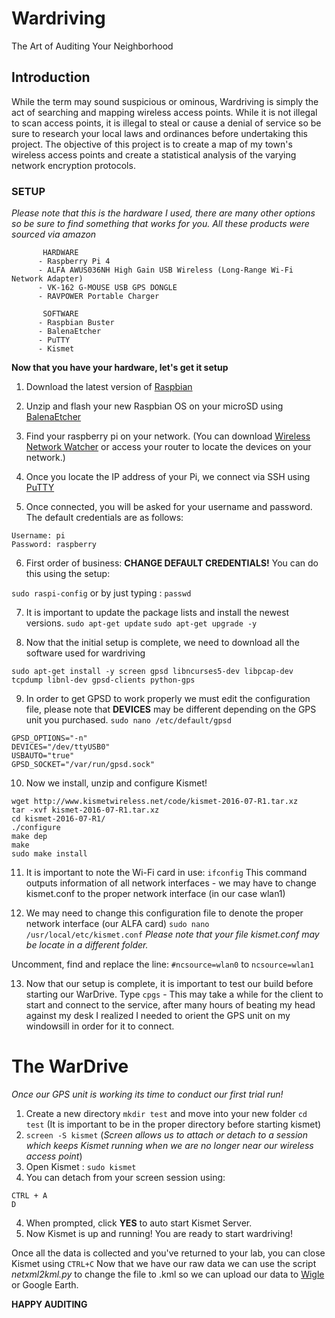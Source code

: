 # Wardriving
The Art of Auditing Your Neighborhood 

## Introduction
  While the term may sound suspicious or ominous, Wardriving is simply the act of searching and mapping wireless access points. While it is not illegal to scan access points, it is illegal to steal or cause a denial of service so be sure to research your local laws and ordinances before undertaking this project. The objective of this project is to create a map of my town's wireless access points and create a statistical analysis of the varying network encryption protocols.
  
  
 ### SETUP

*Please note that this is the hardware I used, there are many other options so be sure to find something that works for you. All these products were sourced via amazon*
    
    
           HARDWARE
          - Raspberry Pi 4
          - ALFA AWUS036NH High Gain USB Wireless (Long-Range Wi-Fi Network Adapter) 
          - VK-162 G-MOUSE USB GPS DONGLE
          - RAVPOWER Portable Charger 
          
           SOFTWARE
          - Raspbian Buster
          - BalenaEtcher
          - PuTTY
          - Kismet
          
          
  
  
**Now that you have your hardware, let's get it setup**

1. Download the latest version of [Raspbian](https://www.raspberrypi.org/downloads/raspbian/)

2. Unzip and flash your new Raspbian OS on your microSD using [BalenaEtcher](https://www.balena.io/etcher/)

3. Find your raspberry pi on your network. (You can download [Wireless Network Watcher](https://www.nirsoft.net/utils/wireless_network_watcher.html) or access your router to locate the devices on your network.)

4. Once you locate the IP address of your Pi, we connect via SSH using [PuTTY](https://www.chiark.greenend.org.uk/~sgtatham/putty/latest.html)

5. Once connected, you will be asked for your username and password. The default credentials are as follows:
```
Username: pi
Password: raspberry
```

6. First order of business: **CHANGE DEFAULT CREDENTIALS!** You can do this using the setup:

```sudo raspi-config```  or by just typing :  ```passwd```

7.  It is important to update the package lists and install the newest versions. 
```sudo apt-get update```
```sudo apt-get upgrade -y```

8. Now that the initial setup is complete, we need to download all the software used for wardriving

```sudo apt-get install -y screen gpsd libncurses5-dev libpcap-dev tcpdump libnl-dev gpsd-clients python-gps```

9. In order to get GPSD to work properly we must edit the configuration file, please note that **DEVICES** may be different depending on the GPS unit you purchased.  ```sudo nano /etc/default/gpsd```

```START_DAEMON="true"
GPSD_OPTIONS="-n"
DEVICES="/dev/ttyUSB0" 
USBAUTO="true"
GPSD_SOCKET="/var/run/gpsd.sock"
```

10. Now we install, unzip and configure Kismet! 
```
wget http://www.kismetwireless.net/code/kismet-2016-07-R1.tar.xz
tar -xvf kismet-2016-07-R1.tar.xz
cd kismet-2016-07-R1/
./configure
make dep
make
sudo make install
```

11. It is important to note the Wi-Fi card in use: ```ifconfig```
This command outputs information of all network interfaces - we may have to change kismet.conf to the proper network interface (in our case wlan1)

12. We may need to change this configuration file to denote the proper network interface (our ALFA card) ```sudo nano /usr/local/etc/kismet.conf```
*Please note that your file kismet.conf may be locate in a different folder.*

Uncomment, find and replace the line: ```#ncsource=wlan0``` to ```ncsource=wlan1```

13. Now that our setup is complete, it is important to test our build before starting our WarDrive. 
Type ```cpgs``` - This may take a while for the client to start and connect to the service, after many hours of beating my head against my desk I realized I needed to orient the GPS unit on my windowsill in order for it to connect. 


# The WarDrive
*Once our GPS unit is working its time to conduct our first trial run!*

1. Create a new directory ```mkdir test``` and move into your new folder ```cd test``` (It is important to be in the proper directory before starting kismet)
2. ```screen -S kismet``` (*Screen allows us to attach or detach to a session which keeps Kismet running when we are no longer near our wireless access point*)
2. Open Kismet : ```sudo kismet```
3. You can detach from your screen session using:
```
CTRL + A
D
```
4. When prompted, click **YES** to auto start Kismet Server.
5. Now Kismet is up and running! You are ready to start wardriving!


Once all the data is collected and you've returned to your lab, you can close Kismet using ```CTRL+C```
Now that we have our raw data we can use the script *netxml2kml.py* to change the file to .kml so we can upload our data to  [Wigle](https://wigle.net/map) or Google Earth.


**HAPPY AUDITING**










